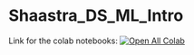 # Shaastra_DS_ML_Intro

Link for the colab notebooks: [![Open All Colab](https://colab.research.google.com/assets/colab-badge.svg)](https://colab.research.google.com/github/aryanpandey/Shaastra_DS_ML_Intro)
